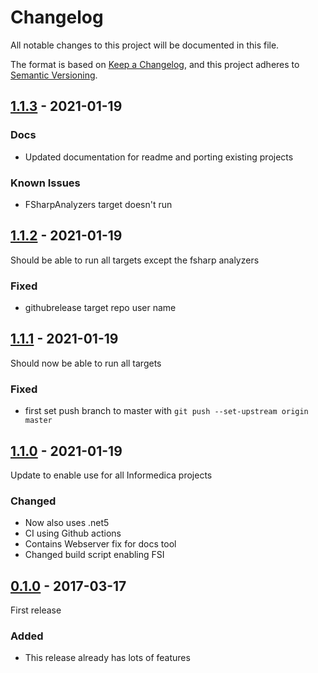 # Changelog

All notable changes to this project will be documented in this file.

The format is based on [Keep a Changelog](https://keepachangelog.com/en/1.0.0/),
and this project adheres to [Semantic Versioning](https://semver.org/spec/v2.0.0.html).

## [1.1.3] - 2021-01-19

### Docs

- Updated documentation for readme and porting existing projects

### Known Issues

- FSharpAnalyzers target doesn't run

## [1.1.2] - 2021-01-19

Should be able to run all targets except the fsharp analyzers

### Fixed
- githubrelease target repo user name

## [1.1.1] - 2021-01-19

Should now be able to run all targets

### Fixed
- first set push branch to master with `git push --set-upstream origin master`

## [1.1.0] - 2021-01-19

Update to enable use for all Informedica projects

### Changed
- Now also uses .net5
- CI using Github actions
- Contains Webserver fix for docs tool
- Changed build script enabling FSI

## [0.1.0] - 2017-03-17

First release

### Added
- This release already has lots of features

[Unreleased]: https://github.com/informedica/Informedica.Build.Template/compare/v1.1.3...HEAD
[1.1.3]: https://github.com/informedica/Informedica.Build.Template/compare/v1.1.2...v1.1.3
[1.1.2]: https://github.com/informedica/Informedica.Build.Template/compare/v1.1.1...v1.1.2
[1.1.1]: https://github.com/informedica/Informedica.Build.Template/compare/v1.1.0...v1.1.1
[1.1.0]: https://github.com/informedica/Informedica.Build.Template/compare/v0.1.0...v1.1.0
[0.1.0]: https://github.com/informedica/Informedica.Build.Template.git/releases/tag/v0.1.0
